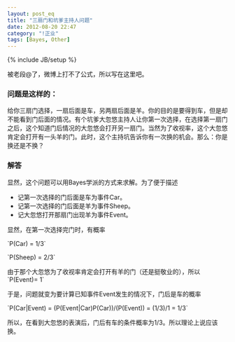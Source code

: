 ```yaml
---
layout: post_eq
title: "三扇门和坑爹主持人问题"
date: 2012-08-20 22:47
category: "!正业"
tags: [Bayes, Other]
---
```

{% include JB/setup %}

被老段@了，微博上打不了公式，所以写在这里吧。

### 问题是这样的：

给你三扇门选择，一扇后面是车，另两扇后面是羊。你的目的是要得到车，但是却不能看到门后面的情况。有个坑爹大忽悠主持人让你第一次选择，在选择第一扇门之后，这个知道门后情况的大忽悠会打开另一扇门。当然为了收视率，这个大忽悠肯定会打开有一头羊的门。此时，这个主持坑告诉你有一次换的机会。那么：你是换还是不换？

### 解答
显然，这个问题可以用Bayes学派的方式来求解。为了便于描述

- 记第一次选择的门后面是车为事件Car。
- 记第一次选择的门后面是羊为事件Sheep。
- 记大忽悠打开那扇门出现羊为事件Event。

显然，在第一次选择完门时，有概率

\`P(Car) = 1/3\`

\`P(Sheep) = 2/3\`

由于那个大忽悠为了收视率肯定会打开有羊的门（还是挺敬业的），所以\`P(Event)= 1\`

于是，问题就变为要计算已知事件Event发生的情况下，门后是车的概率

\`P(Car|Event) = (P(Event|Car)P(Car))/(P(Event)) = (1/3)/1 = 1/3\`

所以，在看到大忽悠的表演后，门后有车的条件概率为1/3。所以理论上说应该换。

